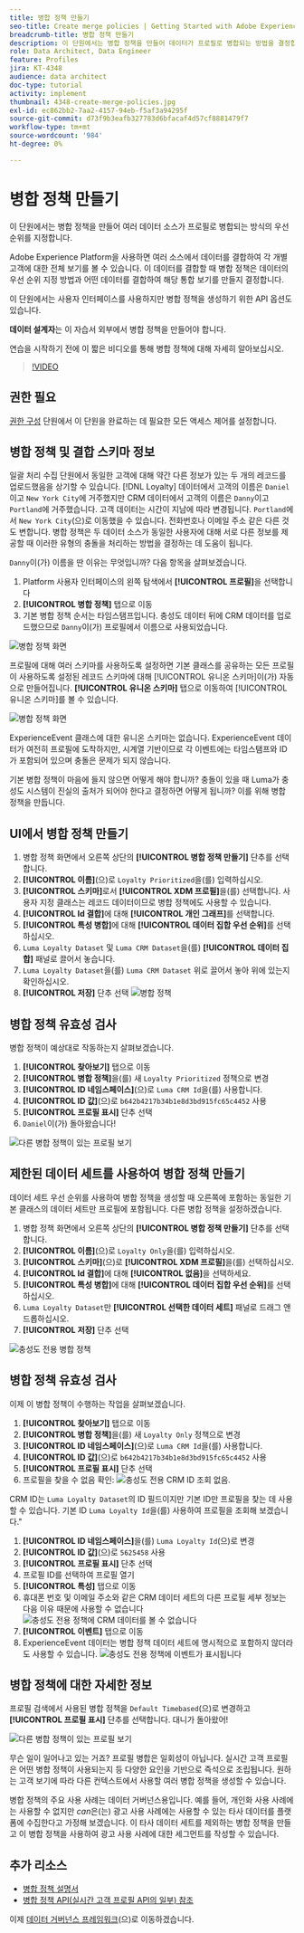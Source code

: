 ```yaml
---
title: 병합 정책 만들기
seo-title: Create merge policies | Getting Started with Adobe Experience Platform for Data Architects and Data Engineers
breadcrumb-title: 병합 정책 만들기
description: 이 단원에서는 병합 정책을 만들어 데이터가 프로필로 병합되는 방법을 결정합니다.
role: Data Architect, Data Engineer
feature: Profiles
jira: KT-4348
audience: data architect
doc-type: tutorial
activity: implement
thumbnail: 4348-create-merge-policies.jpg
exl-id: ec862bb2-7aa2-4157-94eb-f5af3a94295f
source-git-commit: d73f9b3eafb327783d6bfacaf4d57cf8881479f7
workflow-type: tm+mt
source-wordcount: '984'
ht-degree: 0%

---
```


# 병합 정책 만들기

<!--20 min-->

이 단원에서는 병합 정책을 만들어 여러 데이터 소스가 프로필로 병합되는 방식의 우선 순위를 지정합니다.

Adobe Experience Platform을 사용하면 여러 소스에서 데이터를 결합하여 각 개별 고객에 대한 전체 보기를 볼 수 있습니다. 이 데이터를 결합할 때 병합 정책은 데이터의 우선 순위 지정 방법과 어떤 데이터를 결합하여 해당 통합 보기를 만들지 결정합니다.

이 단원에서는 사용자 인터페이스를 사용하지만 병합 정책을 생성하기 위한 API 옵션도 있습니다.

**데이터 설계자**&#x200B;는 이 자습서 외부에서 병합 정책을 만들어야 합니다.

연습을 시작하기 전에 이 짧은 비디오를 통해 병합 정책에 대해 자세히 알아보십시오.
>[!VIDEO](https://video.tv.adobe.com/v/330433?learn=on&enablevpops)

## 권한 필요

[권한 구성](configure-permissions.md) 단원에서 이 단원을 완료하는 데 필요한 모든 액세스 제어를 설정합니다.

<!--* Permission items **[!UICONTROL Profile Management]** > **[!UICONTROL View Merge Policies]** and **[!UICONTROL Manage Merge Policies]**
* Permission item **[!UICONTROL Profile Management]** > **[!UICONTROL View Profiles]** and **[!UICONTROL Manage Profiles]**
* Permission item **[!UICONTROL Sandboxes]** > `Luma Tutorial`
* User-role access to the `Luma Tutorial Platform` product profile
-->

## 병합 정책 및 결합 스키마 정보

일괄 처리 수집 단원에서 동일한 고객에 대해 약간 다른 정보가 있는 두 개의 레코드를 업로드했음을 상기할 수 있습니다. [!DNL Loyalty] 데이터에서 고객의 이름은 `Daniel`이고 `New York City`에 거주했지만 CRM 데이터에서 고객의 이름은 `Danny`이고 `Portland`에 거주했습니다. 고객 데이터는 시간이 지남에 따라 변경됩니다. `Portland`에서 `New York City`(으)로 이동했을 수 있습니다. 전화번호나 이메일 주소 같은 다른 것도 변합니다. 병합 정책은 두 데이터 소스가 동일한 사용자에 대해 서로 다른 정보를 제공할 때 이러한 유형의 충돌을 처리하는 방법을 결정하는 데 도움이 됩니다.

`Danny`이(가) 이름을 딴 이유는 무엇입니까? 다음 항목을 살펴보겠습니다.

1. Platform 사용자 인터페이스의 왼쪽 탐색에서 **[!UICONTROL 프로필]**&#x200B;을 선택합니다
1. **[!UICONTROL 병합 정책]** 탭으로 이동
1. 기본 병합 정책 순서는 타임스탬프입니다. 충성도 데이터 뒤에 CRM 데이터를 업로드했으므로 `Danny`이(가) 프로필에서 이름으로 사용되었습니다.

![병합 정책 화면](assets/mergepolicies-default.png)

프로필에 대해 여러 스키마를 사용하도록 설정하면 기본 클래스를 공유하는 모든 프로필이 사용하도록 설정된 레코드 스키마에 대해 [!UICONTROL 유니온 스키마]이(가) 자동으로 만들어집니다. **[!UICONTROL 유니온 스키마]** 탭으로 이동하여 [!UICONTROL 유니온 스키마]를 볼 수 있습니다.

![병합 정책 화면](assets/mergepolicies-unionSchema.png)

ExperienceEvent 클래스에 대한 유니온 스키마는 없습니다. ExperienceEvent 데이터가 여전히 프로필에 도착하지만, 시계열 기반이므로 각 이벤트에는 타임스탬프와 ID가 포함되어 있으며 충돌은 문제가 되지 않습니다.

기본 병합 정책이 마음에 들지 않으면 어떻게 해야 합니까? 충돌이 있을 때 Luma가 충성도 시스템이 진실의 출처가 되어야 한다고 결정하면 어떻게 됩니까? 이를 위해 병합 정책을 만듭니다.

## UI에서 병합 정책 만들기

1. 병합 정책 화면에서 오른쪽 상단의 **[!UICONTROL 병합 정책 만들기]** 단추를 선택합니다.
1. **[!UICONTROL 이름]**(으)로 `Loyalty Prioritized`을(를) 입력하십시오.
1. **[!UICONTROL 스키마]**&#x200B;로서 **[!UICONTROL XDM 프로필]**&#x200B;을(를) 선택합니다. 사용자 지정 클래스는 레코드 데이터이므로 병합 정책에도 사용할 수 있습니다.
1. **[!UICONTROL Id 결합]**&#x200B;에 대해 **[!UICONTROL 개인 그래프]**&#x200B;를 선택합니다.
1. **[!UICONTROL 특성 병합]**&#x200B;에 대해 **[!UICONTROL 데이터 집합 우선 순위]**&#x200B;를 선택하십시오.
1. `Luma Loyalty Dataset` 및 `Luma CRM Dataset`을(를) **[!UICONTROL 데이터 집합]** 패널로 끌어서 놓습니다.
1. `Luma Loyalty Dataset`을(를) `Luma CRM Dataset` 위로 끌어서 놓아 위에 있는지 확인하십시오.
1. **[!UICONTROL 저장]** 단추 선택
   <!--do i need to explain Private Graph? Is that GA?-->
   ![병합 정책](assets/mergepolicies-newPolicy.png)

## 병합 정책 유효성 검사

병합 정책이 예상대로 작동하는지 살펴보겠습니다.

1. **[!UICONTROL 찾아보기]** 탭으로 이동
1. **[!UICONTROL 병합 정책]**&#x200B;을(를) 새 `Loyalty Prioritized` 정책으로 변경
1. **[!UICONTROL ID 네임스페이스]**(으)로 `Luma CRM Id`을(를) 사용합니다.
1. **[!UICONTROL ID 값]**(으)로 `b642b4217b34b1e8d3bd915fc65c4452` 사용
1. **[!UICONTROL 프로필 표시]** 단추 선택
1. `Daniel`이(가) 돌아왔습니다!

![다른 병합 정책이 있는 프로필 보기](assets/mergepolicies-lookupProfileWithMergePolicy.png)

## 제한된 데이터 세트를 사용하여 병합 정책 만들기

데이터 세트 우선 순위를 사용하여 병합 정책을 생성할 때 오른쪽에 포함하는 동일한 기본 클래스의 데이터 세트만 프로필에 포함됩니다. 다른 병합 정책을 설정하겠습니다.

1. 병합 정책 화면에서 오른쪽 상단의 **[!UICONTROL 병합 정책 만들기]** 단추를 선택합니다.
1. **[!UICONTROL 이름]**(으)로 `Loyalty Only`을(를) 입력하십시오.
1. **[!UICONTROL 스키마]**(으)로 **[!UICONTROL XDM 프로필]**&#x200B;을(를) 선택하십시오.
1. **[!UICONTROL Id 결합]**&#x200B;에 대해 **[!UICONTROL 없음]**&#x200B;을 선택하세요.
1. **[!UICONTROL 특성 병합]**&#x200B;에 대해 **[!UICONTROL 데이터 집합 우선 순위]**&#x200B;를 선택하십시오.
1. `Luma Loyalty Dataset`만 **[!UICONTROL 선택한 데이터 세트]** 패널로 드래그 앤 드롭하십시오.
1. **[!UICONTROL 저장]** 단추 선택

![충성도 전용 병합 정책](assets/mergepolicies-loyaltyOnly.png)

## 병합 정책 유효성 검사

이제 이 병합 정책이 수행하는 작업을 살펴보겠습니다.

1. **[!UICONTROL 찾아보기]** 탭으로 이동
1. **[!UICONTROL 병합 정책]**&#x200B;을(를) 새 `Loyalty Only` 정책으로 변경
1. **[!UICONTROL ID 네임스페이스]**(으)로 `Luma CRM Id`을(를) 사용합니다.
1. **[!UICONTROL ID 값]**(으)로 `b642b4217b34b1e8d3bd915fc65c4452` 사용
1. **[!UICONTROL 프로필 표시]** 단추 선택
1. 프로필을 찾을 수 없음 확인:
   ![충성도 전용 CRM ID 조회 없음.](assets/mergepolicies-loyaltyOnly-noCrmLookup.png)

CRM ID는 `Luma Loyalty Dataset`의 ID 필드이지만 기본 ID만 프로필을 찾는 데 사용할 수 있습니다. 기본 ID `Luma Loyalty Id`을(를) 사용하여 프로필을 조회해 보겠습니다.&quot;

1. **[!UICONTROL ID 네임스페이스]**&#x200B;을(를) `Luma Loyalty Id`(으)로 변경
1. **[!UICONTROL ID 값]**(으)로 `5625458` 사용
1. **[!UICONTROL 프로필 표시]** 단추 선택
1. 프로필 ID를 선택하여 프로필 열기
1. **[!UICONTROL 특성]** 탭으로 이동
1. 휴대폰 번호 및 이메일 주소와 같은 CRM 데이터 세트의 다른 프로필 세부 정보는 다음 이유 때문에 사용할 수 없습니다
   ![충성도 전용 정책에 CRM 데이터를 볼 수 없습니다](assets/mergepolicies-loyaltyOnly-attributes.png)
1. **[!UICONTROL 이벤트]** 탭으로 이동
1. ExperienceEvent 데이터는 병합 정책 데이터 세트에 명시적으로 포함하지 않더라도 사용할 수 있습니다.
   ![충성도 전용 정책에 이벤트가 표시됩니다](assets/mergepolicies-loyaltyOnly-events.png)

## 병합 정책에 대한 자세한 정보

프로필 검색에서 사용된 병합 정책을 `Default Timebased`(으)로 변경하고 **[!UICONTROL 프로필 표시]** 단추를 선택합니다. 대니가 돌아왔어!

![다른 병합 정책이 있는 프로필 보기](assets/mergepolicies-backToDanny.png)

무슨 일이 일어나고 있는 거죠? 프로필 병합은 일회성이 아닙니다. 실시간 고객 프로필은 어떤 병합 정책이 사용되는지 등 다양한 요인을 기반으로 즉석으로 조립됩니다. 원하는 고객 보기에 따라 다른 컨텍스트에서 사용할 여러 병합 정책을 생성할 수 있습니다.

병합 정책의 주요 사용 사례는 데이터 거버넌스용입니다. 예를 들어, 개인화 사용 사례에는 사용할 수 없지만 _can_&#x200B;은(는) 광고 사용 사례에는 사용할 수 있는 타사 데이터를 플랫폼에 수집한다고 가정해 보겠습니다. 이 타사 데이터 세트를 제외하는 병합 정책을 만들고 이 병합 정책을 사용하여 광고 사용 사례에 대한 세그먼트를 작성할 수 있습니다.

## 추가 리소스

* [병합 정책 설명서](https://experienceleague.adobe.com/docs/experience-platform/profile/merge-policies/overview.html)
* [병합 정책 API(실시간 고객 프로필 API의 일부) 참조](https://www.adobe.io/experience-platform-apis/references/profile/#tag/Merge-policies)

이제 [데이터 거버넌스 프레임워크](apply-data-governance-framework.md)(으)로 이동하겠습니다.
